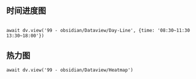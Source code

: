 ## 时间进度图
```dataviewjs
```
```dataviewjs
await dv.view('99 - obsidian/Dataview/Day-Line', {time: '08:30~11:30 13:30~18:00'})
```
## 热力图
```dataviewjs
await dv.view('99 - obsidian/Dataview/Heatmap')
```



